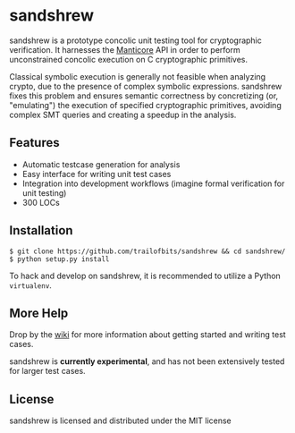 # sandshrew

sandshrew is a prototype concolic unit testing tool for cryptographic verification. It harnesses the [Manticore](https://github.com/trailofbits/manticore) API in order to perform unconstrained concolic execution on C cryptographic primitives.

Classical symbolic execution is generally not feasible when analyzing crypto, due to the presence of complex symbolic expressions. sandshrew fixes this problem and ensures semantic correctness by concretizing (or, "emulating") the execution of specified cryptographic primitives, avoiding complex SMT queries and creating a speedup in the analysis.

## Features

* Automatic testcase generation for analysis
* Easy interface for writing unit test cases
* Integration into development workflows (imagine formal verification for unit testing)
* 300 LOCs

## Installation

```
$ git clone https://github.com/trailofbits/sandshrew && cd sandshrew/
$ python setup.py install
```

To hack and develop on sandshrew, it is recommended to utilize a Python `virtualenv`.

## More Help

Drop by the [wiki](https://github.com/trailofbits/sandshrew/wiki) for more information about getting started and writing test cases.

sandshrew is __currently experimental__, and has not been extensively tested for larger test cases.

## License

sandshrew is licensed and distributed under the MIT license
